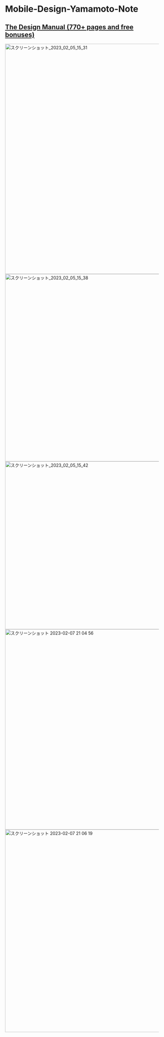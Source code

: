# Mobile-Design-Yamamoto-Note

## [The Design Manual (770+ pages and free bonuses)](https://uiadrian.gumroad.com/l/design-manual/?offer_code=100k-special)
<img width="753" alt="スクリーンショット_2023_02_05_15_31" src="https://user-images.githubusercontent.com/47273077/216805247-aa06de37-fa26-4eff-ac70-54f7db59cd7c.png">

<img width="613" alt="スクリーンショット_2023_02_05_15_38" src="https://user-images.githubusercontent.com/47273077/216805395-90cdf522-c96f-46ee-b9a5-50492d349228.png">

<img width="549" alt="スクリーンショット_2023_02_05_15_42" src="https://user-images.githubusercontent.com/47273077/216805520-85219a5f-6d6d-4b8e-b9ce-acf1b381e4dd.png">

<img width="655" alt="スクリーンショット 2023-02-07 21 04 56" src="https://user-images.githubusercontent.com/47273077/217240257-eb75e214-2620-4717-9b9f-9150197a4131.png">

<img width="663" alt="スクリーンショット 2023-02-07 21 06 19" src="https://user-images.githubusercontent.com/47273077/217240561-29b62cd8-a3a6-4c85-9705-e829b19763d2.png">
